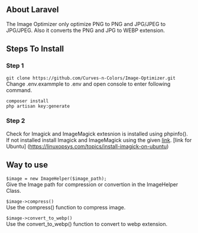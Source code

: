 ## About Laravel

The Image Optimizer only optimize PNG to PNG and JPG/JPEG to JPG/JPEG. Also it converts the PNG and JPG to WEBP extension.  


## Steps To Install
### Step 1
``` git clone https://github.com/Curves-n-Colors/Image-Optimizer.git ```
<br>
Change .env.exammple to .env and open console to enter following command.

```composer install```
<br>
```php artisan key:generate```

### Step 2
Check for Imagick and ImageMagick extesnion is installed using phpinfo().
If not installed install Imagick and ImageMagick using the given [link](https://phpandmysql.com/extras/install-imagemagick-and-imagick-xampp/).
[link for Ubuntu] (https://linuxopsys.com/topics/install-imagick-on-ubuntu)


## Way to use 
``` $image = new ImageHelper($image_path); ```
<br>
Give the Image path for compression or convertion in the ImageHelper Class.

``` $image->compress() ```
<br>
Use the compress() function to compress image. 

``` $image->convert_to_webp() ```
<br>
Use the convert_to_webp() function to convert to webp extension. 


